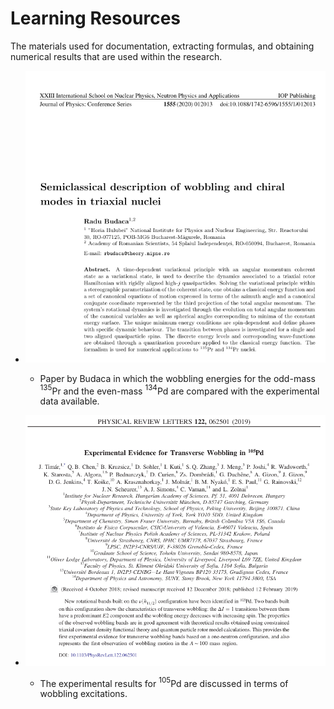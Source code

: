 # Learning Resources

The materials used for documentation, extracting formulas, and obtaining numerical results that are used within the research.

- ![budaca](2022-01-09-11-16-18.png)

  - Paper by Budaca in which the wobbling energies for the odd-mass $^{135}$Pr and the even-mass $^{134}$Pd are compared with the experimental data available.

- ![timar](2022-01-09-11-18-37.png)

    - The experimental results for $^{105}$Pd are discussed in terms of wobbling excitations.